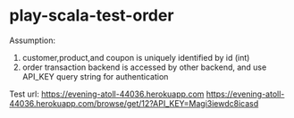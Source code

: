# play-scala-test-order

Assumption:
1. customer,product,and coupon is uniquely identified by id (int)
2. order transaction backend is accessed by other backend, and use API_KEY query string for authentication

Test url:
https://evening-atoll-44036.herokuapp.com
https://evening-atoll-44036.herokuapp.com/browse/get/12?API_KEY=Magi3iewdc8icasd